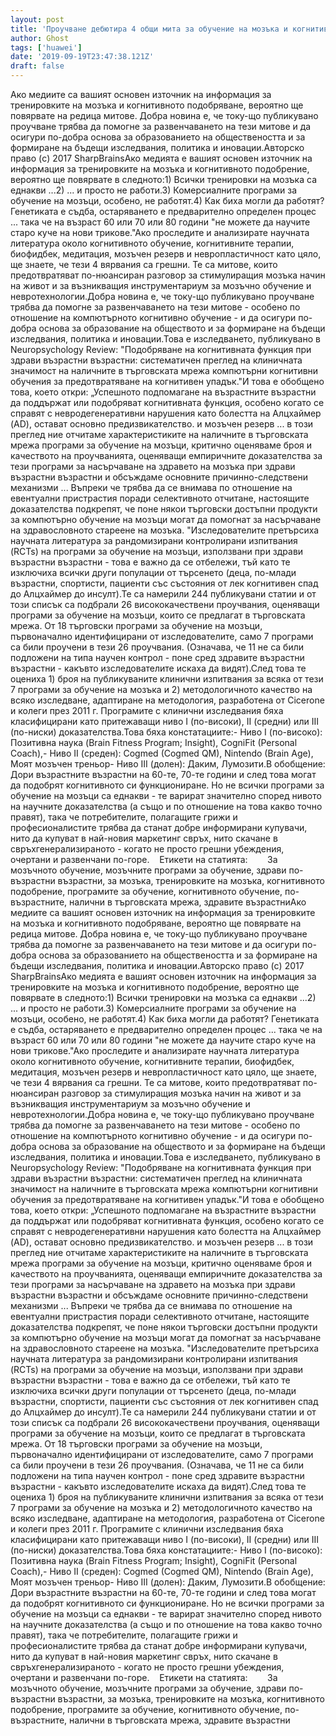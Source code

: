 ```yaml
---
layout: post
title: 'Проучване дебютира 4 общи мита за обучение на мозъка и когнитивно подобряване през целия живот'
author: Ghost
tags: ['huawei']
date: '2019-09-19T23:47:38.121Z'
draft: false
---
```


Ако медиите са вашият основен източник на информация за тренировките на мозъка и когнитивното подобряване, вероятно ще повярвате на редица митове. Добра новина е, че току-що публикувано проучване трябва да помогне за развенчаването на тези митове и да осигури по-добра основа за образованието на обществеността и за формиране на бъдещи изследвания, политика и иновации.Авторско право (c) 2017 SharpBrainsАко медията е вашият основен източник на информация за тренировките на мозъка и когнитивното подобрение, вероятно ще повярвате в следното:1) Всички тренировки на мозъка са еднакви ...2) ... и просто не работи.3) Комерсиалните програми за обучение на мозъци, особено, не работят.4) Как биха могли да работят? Генетиката е съдба, остаряването е предварително определен процес ... така че на възраст 60 или 70 или 80 години "не можете да научите старо куче на нови трикове."Ако проследите и анализирате научната литература около когнитивното обучение, когнитивните терапии, биофидбек, медитация, мозъчен резерв и невропластичност като цяло, ще знаете, че тези 4 вярвания са грешни. Те са митове, които предотвратяват по-нюансиран разговор за стимулиращия мозъка начин на живот и за възникващия инструментариум за мозъчно обучение и невротехнологии.Добра новина е, че току-що публикувано проучване трябва да помогне за развенчаването на тези митове - особено по отношение на компютърното когнитивно обучение - и да осигури по-добра основа за образование на обществото и за формиране на бъдещи изследвания, политика и иновации.Това е изследването, публикувано в Neuropsychology Review: "Подобряване на когнитивната функция при здрави възрастни възрастни: систематичен преглед на клиничната значимост на наличните в търговската мрежа компютърни когнитивни обучения за предотвратяване на когнитивен упадък."И това е обобщено това, което откри: „Успешното подпомагане на възрастните възрастни да поддържат или подобряват когнитивната функция, особено когато се справят с невродегенеративни нарушения като болестта на Алцхаймер (AD), остават основно предизвикателство. и мозъчен резерв ... в този преглед ние отчитаме характеристиките на наличните в търговската мрежа програми за обучение на мозъци, критично оценяваме броя и качеството на проучванията, оценяващи емпиричните доказателства за тези програми за насърчаване на здравето на мозъка при здрави възрастни възрастни и обсъждаме основните причинно-следствени механизми ... Въпреки че трябва да се внимава по отношение на евентуални пристрастия поради селективното отчитане, настоящите доказателства подкрепят, че поне някои търговски достъпни продукти за компютърно обучение на мозъци могат да помогнат за насърчаване на здравословното стареене на мозъка. "Изследователите претърсиха научната литература за рандомизирани контролирани изпитвания (RCTs) на програми за обучение на мозъци, използвани при здрави възрастни възрастни - това е важно да се отбележи, тъй като те изключиха всички други популации от търсенето (деца, по-млади възрастни, спортисти, пациенти със състояния от лек когнитивен спад до Алцхаймер до инсулт).Те са намерили 244 публикувани статии и от този списък са подбрали 26 висококачествени проучвания, оценяващи програми за обучение на мозъци, които се предлагат в търговската мрежа. От 18 търговски програми за обучение на мозъци, първоначално идентифицирани от изследователите, само 7 програми са били проучени в тези 26 проучвания. (Означава, че 11 не са били подложени на типа научен контрол - поне сред здравите възрастни възрастни - какъвто изследователите искаха да видят).След това те оцениха 1) броя на публикуваните клинични изпитвания за всяка от тези 7 програми за обучение на мозъка и 2) методологичното качество на всяко изследване, адаптиране на методология, разработена от Cicerone и колеги през 2011 г. Програмите с клинични изследвания бяха класифицирани като притежаващи ниво I (по-високи), II (средни) или III (по-ниски) доказателства.Това бяха констатациите:- Ниво I (по-високо): Позитивна наука (Brain Fitness Program; Insight), CogniFit (Personal Coach),- Ниво II (среден): Cogmed (Cogmed QM), Nintendo (Brain Age), Моят мозъчен треньор- Ниво III (долен): Даким, Лумозити.В обобщение: Дори възрастните възрастни на 60-те, 70-те години и след това могат да подобрят когнитивното си функциониране. Но не всички програми за обучение на мозъци са еднакви - те варират значително според нивото на научните доказателства (а също и по отношение на това какво точно правят), така че потребителите, полагащите грижи и професионалистите трябва да станат добре информирани купувачи, нито да купуват в най-новия маркетинг свръх, нито скачане в свръхгенерализираното - когато не просто грешни убеждения, очертани и развенчани по-горе.    Етикети на статията:        За мозъчното обучение, мозъчните програми за обучение, здрави по-възрастни възрастни, за мозъка, тренировките на мозъка, когнитивното подобрение, програмите за обучение, когнитивното обучение, по-възрастните, налични в търговската мрежа, здравите възрастниАко медиите са вашият основен източник на информация за тренировките на мозъка и когнитивното подобряване, вероятно ще повярвате на редица митове. Добра новина е, че току-що публикувано проучване трябва да помогне за развенчаването на тези митове и да осигури по-добра основа за образованието на обществеността и за формиране на бъдещи изследвания, политика и иновации.Авторско право (c) 2017 SharpBrainsАко медията е вашият основен източник на информация за тренировките на мозъка и когнитивното подобрение, вероятно ще повярвате в следното:1) Всички тренировки на мозъка са еднакви ...2) ... и просто не работи.3) Комерсиалните програми за обучение на мозъци, особено, не работят.4) Как биха могли да работят? Генетиката е съдба, остаряването е предварително определен процес ... така че на възраст 60 или 70 или 80 години "не можете да научите старо куче на нови трикове."Ако проследите и анализирате научната литература около когнитивното обучение, когнитивните терапии, биофидбек, медитация, мозъчен резерв и невропластичност като цяло, ще знаете, че тези 4 вярвания са грешни. Те са митове, които предотвратяват по-нюансиран разговор за стимулиращия мозъка начин на живот и за възникващия инструментариум за мозъчно обучение и невротехнологии.Добра новина е, че току-що публикувано проучване трябва да помогне за развенчаването на тези митове - особено по отношение на компютърното когнитивно обучение - и да осигури по-добра основа за образование на обществото и за формиране на бъдещи изследвания, политика и иновации.Това е изследването, публикувано в Neuropsychology Review: "Подобряване на когнитивната функция при здрави възрастни възрастни: систематичен преглед на клиничната значимост на наличните в търговската мрежа компютърни когнитивни обучения за предотвратяване на когнитивен упадък."И това е обобщено това, което откри: „Успешното подпомагане на възрастните възрастни да поддържат или подобряват когнитивната функция, особено когато се справят с невродегенеративни нарушения като болестта на Алцхаймер (AD), остават основно предизвикателство. и мозъчен резерв ... в този преглед ние отчитаме характеристиките на наличните в търговската мрежа програми за обучение на мозъци, критично оценяваме броя и качеството на проучванията, оценяващи емпиричните доказателства за тези програми за насърчаване на здравето на мозъка при здрави възрастни възрастни и обсъждаме основните причинно-следствени механизми ... Въпреки че трябва да се внимава по отношение на евентуални пристрастия поради селективното отчитане, настоящите доказателства подкрепят, че поне някои търговски достъпни продукти за компютърно обучение на мозъци могат да помогнат за насърчаване на здравословното стареене на мозъка. "Изследователите претърсиха научната литература за рандомизирани контролирани изпитвания (RCTs) на програми за обучение на мозъци, използвани при здрави възрастни възрастни - това е важно да се отбележи, тъй като те изключиха всички други популации от търсенето (деца, по-млади възрастни, спортисти, пациенти със състояния от лек когнитивен спад до Алцхаймер до инсулт).Те са намерили 244 публикувани статии и от този списък са подбрали 26 висококачествени проучвания, оценяващи програми за обучение на мозъци, които се предлагат в търговската мрежа. От 18 търговски програми за обучение на мозъци, първоначално идентифицирани от изследователите, само 7 програми са били проучени в тези 26 проучвания. (Означава, че 11 не са били подложени на типа научен контрол - поне сред здравите възрастни възрастни - какъвто изследователите искаха да видят).След това те оцениха 1) броя на публикуваните клинични изпитвания за всяка от тези 7 програми за обучение на мозъка и 2) методологичното качество на всяко изследване, адаптиране на методология, разработена от Cicerone и колеги през 2011 г. Програмите с клинични изследвания бяха класифицирани като притежаващи ниво I (по-високи), II (средни) или III (по-ниски) доказателства.Това бяха констатациите:- Ниво I (по-високо): Позитивна наука (Brain Fitness Program; Insight), CogniFit (Personal Coach),- Ниво II (среден): Cogmed (Cogmed QM), Nintendo (Brain Age), Моят мозъчен треньор- Ниво III (долен): Даким, Лумозити.В обобщение: Дори възрастните възрастни на 60-те, 70-те години и след това могат да подобрят когнитивното си функциониране. Но не всички програми за обучение на мозъци са еднакви - те варират значително според нивото на научните доказателства (а също и по отношение на това какво точно правят), така че потребителите, полагащите грижи и професионалистите трябва да станат добре информирани купувачи, нито да купуват в най-новия маркетинг свръх, нито скачане в свръхгенерализираното - когато не просто грешни убеждения, очертани и развенчани по-горе.    Етикети на статията:        За мозъчното обучение, мозъчните програми за обучение, здрави по-възрастни възрастни, за мозъка, тренировките на мозъка, когнитивното подобрение, програмите за обучение, когнитивното обучение, по-възрастните, налични в търговската мрежа, здравите възрастни
